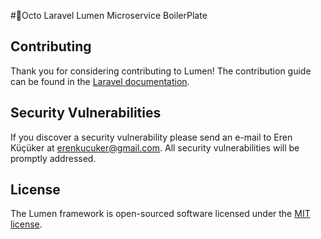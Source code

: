 #🐙Octo Laravel Lumen Microservice BoilerPlate



## Contributing

Thank you for considering contributing to Lumen! The contribution guide can be found in the [Laravel documentation](https://laravel.com/docs/contributions).

## Security Vulnerabilities

If you discover a security vulnerability please send an e-mail to Eren Küçüker at erenkucuker@gmail.com. All security vulnerabilities will be promptly addressed.

## License

The Lumen framework is open-sourced software licensed under the [MIT license](https://opensource.org/licenses/MIT).
